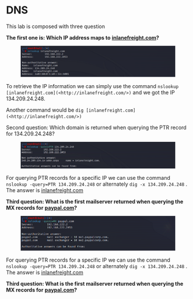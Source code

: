 # DNS

This lab is composed with three question

**The first one is: Which IP address maps to** [**inlanefreight.com**](http://inlanefreight.com/)**?**

<figure><img src="../../.gitbook/assets/Screenshot 2024-03-22 183252.png" alt=""><figcaption></figcaption></figure>

To retrieve the IP information we can simply use the command `nslookup [inlanefreight.com](<http://inlanefreight.com/>)` and we got the IP 134.209.24.248.

Another command would be `dig [inlanefreight.com](<http://inlanefreight.com/>)`



Second question: Which domain is returned when querying the PTR record for 134.209.24.248?

<figure><img src="../../.gitbook/assets/Screenshot 2024-03-22 183805 (1).png" alt=""><figcaption></figcaption></figure>

For querying PTR records for a specific IP we can use the command `nslookup -query=PTR 134.209.24.248` or alternately `dig -x 134.209.24.248` . The answer is [inlanefreight.com](http://inlanefreight.com/)

**Third question: What is the first mailserver returned when querying the MX records for** [**paypal.com**](http://paypal.com/)**?**

<figure><img src="../../.gitbook/assets/Screenshot 2024-03-22 184355.png" alt=""><figcaption></figcaption></figure>

For querying PTR records for a specific IP we can use the command `nslookup -query=PTR 134.209.24.248` or alternately `dig -x 134.209.24.248` . The answer is [inlanefreight.com](http://inlanefreight.com/)

**Third question: What is the first mailserver returned when querying the MX records for** [**paypal.com**](http://paypal.com/)**?**
